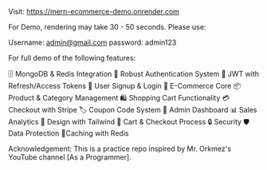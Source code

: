 Visit: https://mern-ecommerce-demo.onrender.com

For Demo, rendering may take 30 - 50 seconds. Please use:

Username: admin@gmail.com
password: admin123

For full demo of the following features:

🗄️ MongoDB & Redis Integration
🔐 Robust Authentication System
🔑 JWT with Refresh/Access Tokens
📝 User Signup & Login
🛒 E-Commerce Core
📦 Product & Category Management
🛍️ Shopping Cart Functionality
💳 Checkout with Stripe
🏷️ Coupon Code System
👑 Admin Dashboard
📊 Sales Analytics
🎨 Design with Tailwind
🛒 Cart & Checkout Process
🔒 Security
🛡️ Data Protection
🚀Caching with Redis

Acknowledgement: This is a practice repo inspired by Mr. Orkmez's YouTube channel [As a Programmer].
